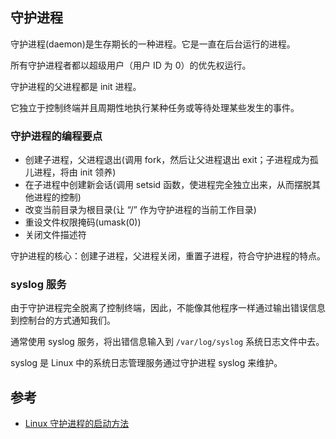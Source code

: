 ## 守护进程

守护进程(daemon)是生存期长的一种进程。它是一直在后台运行的进程。

所有守护进程者都以超级用户（用户 ID 为 0）的优先权运行。

守护进程的父进程都是 init 进程。

它独立于控制终端并且周期性地执行某种任务或等待处理某些发生的事件。

### 守护进程的编程要点

* 创建子进程，父进程退出(调用 fork，然后让父进程退出 exit；子进程成为孤儿进程，将由 init 领养)
* 在子进程中创建新会话(调用 setsid 函数，使进程完全独立出来，从而摆脱其他进程的控制)
* 改变当前目录为根目录(让 “/” 作为守护进程的当前工作目录)
* 重设文件权限掩码(umask(0))
* 关闭文件描述符

守护进程的核心：创建子进程，父进程关闭，重置子进程，符合守护进程的特点。

### syslog 服务

由于守护进程完全脱离了控制终端，因此，不能像其他程序一样通过输出错误信息到控制台的方式通知我们。

通常使用 syslog 服务，将出错信息输入到 `/var/log/syslog` 系统日志文件中去。

syslog 是 Linux 中的系统日志管理服务通过守护进程 syslog 来维护。

## 参考

* [Linux 守护进程的启动方法](http://www.ruanyifeng.com/blog/2016/02/linux-daemon.html)
